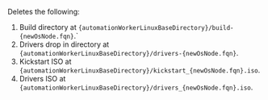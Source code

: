 Deletes the following:
1. Build directory at `{automationWorkerLinuxBaseDirectory}/build-{newOsNode.fqn}`.`
2. Drivers drop in directory at `{automationWorkerLinuxBaseDirectory}/drivers-{newOsNode.fqn}`.
3. Kickstart ISO at `{automationWorkerLinuxBaseDirectory}/kickstart_{newOsNode.fqn}.iso`.
4. Drivers ISO at `{automationWorkerLinuxBaseDirectory}/drivers_{newOsNode.fqn}.iso`.